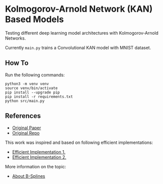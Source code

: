 # Kolmogorov-Arnold Network (KAN) Based Models

Testing different deep learning model architectures with Kolmogorov-Arnold Networks.

Currently `main.py` trains a Convolutional KAN model with MNIST dataset.

## How To

Run the following commands:

    python3 -m venv venv
    source venv/bin/activate
    pip install --upgrade pip
    pip install -r requirements.txt
    python src/main.py

## References

- [Original Paper](https://arxiv.org/abs/2404.19756)
- [Original Repo](https://github.com/KindXiaoming/pykan/)

This work was inspired and based on following efficient implementations:

- [Efficient Implementation 1.](https://github.com/Blealtan/efficient-kan)
- [Efficient Implementation 2.](https://github.com/Indoxer/LKAN)

More information on the topic:

- [About B-Splines](https://en.wikipedia.org/wiki/B-spline)
